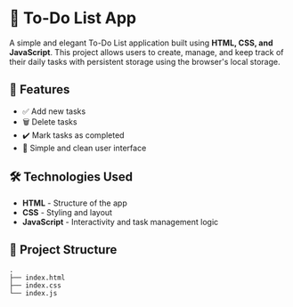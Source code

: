 # 📝 To-Do List App

A simple and elegant To-Do List application built using **HTML, CSS, and JavaScript**. This project allows users to create, manage, and keep track of their daily tasks with persistent storage using the browser's local storage.

## 🚀 Features

- ✅ Add new tasks
- 🗑️ Delete tasks
- ✔️ Mark tasks as completed
- 🎨 Simple and clean user interface

## 🛠️ Technologies Used

- **HTML** - Structure of the app
- **CSS** - Styling and layout
- **JavaScript** - Interactivity and task management logic

## 📂 Project Structure

```To_Do_List
.
├── index.html
├── index.css
└── index.js
